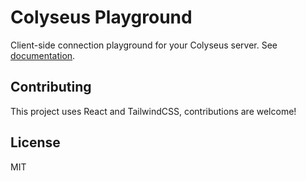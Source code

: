 # Colyseus Playground

Client-side connection playground for your Colyseus server. See [documentation](https://docs.colyseus.io/tools/playground/).

## Contributing

This project uses React and TailwindCSS, contributions are welcome!

## License

MIT